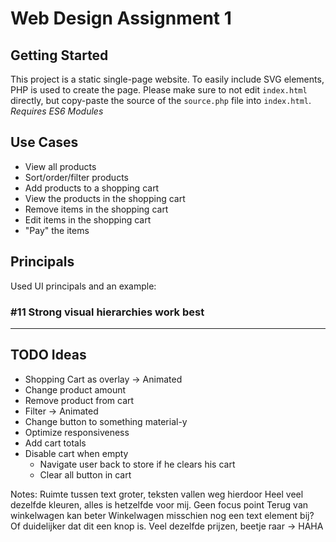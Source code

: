 # Web Design Assignment 1

## Getting Started
This project is a static single-page website. To easily include SVG elements, PHP is used to create the page.
Please make sure to not edit `index.html` directly, but copy-paste the source of the `source.php` file into `index.html`.
*Requires ES6 Modules*

## Use Cases
* View all products
* Sort/order/filter products
* Add products to a shopping cart
* View the products in the shopping cart
* Remove items in the shopping cart
* Edit items in the shopping cart
* "Pay" the items

## Principals
Used UI principals and an example:

### #11 Strong visual hierarchies work best


---

## TODO Ideas
* Shopping Cart as overlay -> Animated
* Change product amount
* Remove product from cart
* Filter -> Animated
* Change button to something material-y
* Optimize responsiveness
* Add cart totals
* Disable cart when empty
	* Navigate user back to store if he clears his cart
	* Clear all button in cart


Notes: 
Ruimte tussen text groter, teksten vallen weg hierdoor
Heel veel dezelfde kleuren, alles is hetzelfde voor mij. Geen focus point
Terug van winkelwagen kan beter
Winkelwagen misschien nog een text element bij? Of duidelijker dat dit een knop is.
Veel dezelfde prijzen, beetje raar -> HAHA